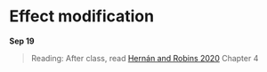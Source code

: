 
# Effect modification

**Sep 19**

> Reading: After class, read [Hernán and Robins 2020](https://www.hsph.harvard.edu/miguel-hernan/causal-inference-book/) Chapter 4

